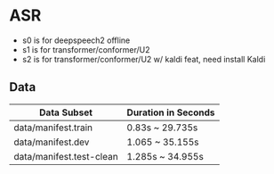 # ASR

* s0 is for deepspeech2 offline 
* s1 is for transformer/conformer/U2 
* s2 is for transformer/conformer/U2 w/ kaldi feat, need install Kaldi 

## Data
| Data Subset | Duration in Seconds |
| --- | --- |
| data/manifest.train |  0.83s ~ 29.735s |
| data/manifest.dev | 1.065 ~ 35.155s |  
| data/manifest.test-clean | 1.285s ~ 34.955s |
